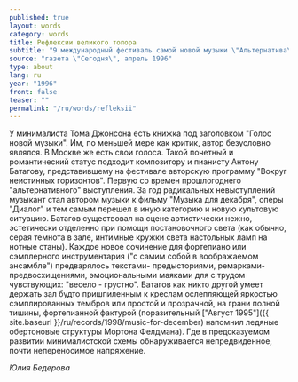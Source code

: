 ```yaml
---
published: true
layout: words
category: words
title: Рефлексии великого топора
subtitle: "9 международный фестиваль самой новой музыки \"Альтернатива\""
source: "газета \"Сегодня\", апрель 1996"
type: about
lang: ru
year: "1996"
front: false
teaser: ""
permalink: "/ru/words/refleksii"
---
```


У минималиста Тома Джонсона есть книжка под заголовком "Голос новой музыки". Им, по меньшей мере как критик, автор безусловно являлся. В Москве же есть свои голоса. Такой почетный и романтический статус подходит композитору и пианисту Антону Батагову, представившему на фестивале авторскую программу "Вокруг неистинных горизонтов". Первую со времен прошлогоднего "альтернативного" выступления. За год радикальных невыступлений музыкант стал автором музыки к фильму "Музыка для декабря", оперы "Диалог" и тем самым перешел в иную категорию и новую культовую ситуацию. Батагов существовал на сцене артистически нежно, эстетически отделенно при помощи постановочного света (как обычно, серая темнота в зале, интимные кружки света настольных ламп на нотные станы). Каждое новое сочинение для фортепиано или сэмплерного инструментария ("с самим собой в воображаемом ансамбле") предварялось текстами- предысториями, ремарками- предвосхищениями, эмоциональными маяками для с трудом чувствующих: "весело - грустно". Батагов как никто другой умеет держать зал будто пришпиленным к креслам ослепляющей яркостью сэмплированных тембров или простой и прозрачной, на грани полной тишины, фортепианной фактурой (поразительный ["Август 1995"]({{ site.baseurl }}/ru/records/1998/music-for-december) напомнил ледяные обертоновые структуры Мортона Фелдмана). Где в предсказуемом развитии минималистской схемы обнаруживается непредвиденное, почти непереносимое напряжение.

_Юлия Бедерова_